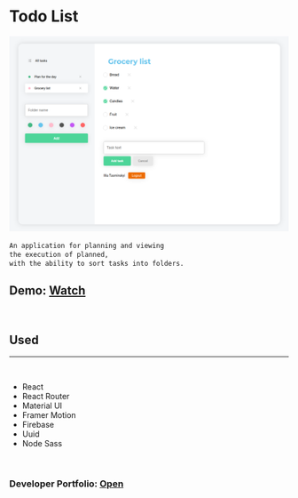 # Todo List

![Todo List](./src/assets/img/TodoList.png "Todo List")

```
An application for planning and viewing 
the execution of planned, 
with the ability to sort tasks into folders.
```

## Demo: [Watch](https://www.google.com)

<br>

## Used
---
<br>

- React
- React Router
- Material UI
- Framer Motion
- Firebase
- Uuid
- Node Sass

<br>

### Developer Portfolio: [Open](https://www.google.com)


